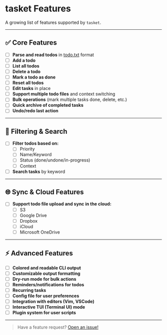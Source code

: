 # tasket Features

A growing list of features supported by `tasket`.

---

## ✅ Core Features

- [ ] **Parse and read todos** in [todo.txt](https://github.com/todotxt/todo.txt) format
- [ ] **Add a todo**
- [ ] **List all todos**
- [ ] **Delete a todo**
- [ ] **Mark a todo as done**
- [ ] **Reset all todos**
- [ ] **Edit tasks** in place
- [ ] **Support multiple todo files** and context switching
- [ ] **Bulk operations** (mark multiple tasks done, delete, etc.)
- [ ] **Quick archive of completed tasks**
- [ ] **Undo/redo last action**

---

## 🔎 Filtering & Search

- [ ] **Filter todos based on:**
  - [ ] Priority
  - [ ] Name/Keyword
  - [ ] Status (done/undone/in-progress)
  - [ ] Context
- [ ] **Search tasks** by keyword

---

## 🌐 Sync & Cloud Features

- [ ] **Support todo file upload and sync in the cloud:**
  - [ ] S3
  - [ ] Google Drive
  - [ ] Dropbox
  - [ ] iCloud
  - [ ] Microsoft OneDrive

---

## ⚡ Advanced Features

- [ ] **Colored and readable CLI output**
- [ ] **Customizable output formatting**
- [ ] **Dry-run mode for bulk actions**
- [ ] **Reminders/notifications for todos**
- [ ] **Recurring tasks**
- [ ] **Config file for user preferences**
- [ ] **Integration with editors (Vim, VSCode)**
- [ ] **Interactive TUI (Terminal UI) mode**
- [ ] **Plugin system for user scripts**

---

> Have a feature request? [Open an issue!](https://github.com/yourusername/tasket/issues)
